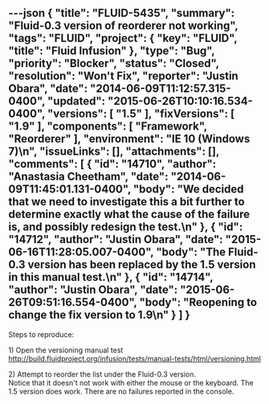 ---json
{
  "title": "FLUID-5435",
  "summary": "Fluid-0.3 version of reorderer not working",
  "tags": "FLUID",
  "project": {
    "key": "FLUID",
    "title": "Fluid Infusion"
  },
  "type": "Bug",
  "priority": "Blocker",
  "status": "Closed",
  "resolution": "Won't Fix",
  "reporter": "Justin Obara",
  "date": "2014-06-09T11:12:57.315-0400",
  "updated": "2015-06-26T10:10:16.534-0400",
  "versions": [
    "1.5"
  ],
  "fixVersions": [
    "1.9"
  ],
  "components": [
    "Framework",
    "Reorderer"
  ],
  "environment": "IE 10 (Windows 7)\n",
  "issueLinks": [],
  "attachments": [],
  "comments": [
    {
      "id": "14710",
      "author": "Anastasia Cheetham",
      "date": "2014-06-09T11:45:01.131-0400",
      "body": "We decided that we need to investigate this a bit further to determine exactly what the cause of the failure is, and possibly redesign the test.\n"
    },
    {
      "id": "14712",
      "author": "Justin Obara",
      "date": "2015-06-16T11:28:05.007-0400",
      "body": "The Fluid-0.3 version has been replaced by the 1.5 version in this manual test.\n"
    },
    {
      "id": "14714",
      "author": "Justin Obara",
      "date": "2015-06-26T09:51:16.554-0400",
      "body": "Reopening to change the fix version to 1.9\n"
    }
  ]
}
---
Steps to reproduce:

1\) Open the versioning manual test\
<http://build.fluidproject.org/infusion/tests/manual-tests/html/versioning.html>

2\) Attempt to reorder the list under the Fluid-0.3 version.\
Notice that it doesn't not work with either the mouse or the keyboard. The 1.5 version does work. There are no failures reported in the console.

        